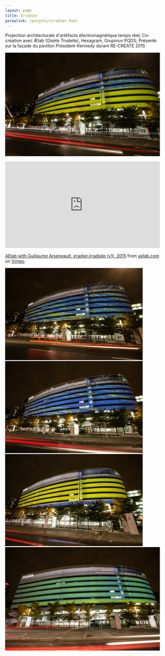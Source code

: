 ```yaml
---
layout: page
title: Irradier
permalink: /projets/irradier.html
---
```

Projection architecturale d'artéfacts électromagnétique temps réel;
Co-création avec Ælab (Gisèle Trudelle),  Hexagram, Grupmuv PQDS;
Présenté sur la façade du pavillon Président-Kennedy durant RE-CREATE 2015

![irradier](../../assets/img/img_irradier_01.jpg)



<iframe src="https://player.vimeo.com/video/148788802" width="100%" height="281" frameborder="0" webkitallowfullscreen mozallowfullscreen allowfullscreen></iframe>
<p><a href="https://vimeo.com/148788802">AElab with Guillaume Arseneault. irradier.irradiate (v1), 2015</a> from <a href="https://vimeo.com/user16372138">aelab.com</a> on <a href="https://vimeo.com">Vimeo</a>.</p>


![irradier](../../assets/img/img_irradier_02.jpg)
![irradier](../../assets/img/img_irradier_03.jpg)
![irradier](../../assets/img/img_irradier_04.jpg)
![irradier](../../assets/img/img_irradier_05.jpg)
